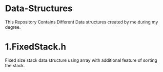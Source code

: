 # Data-Structures
This Repository Contains Different Data structures created by me during my degree.

# 1.FixedStack.h
Fixed size stack data structure using array with additional feature of sorting the stack.
